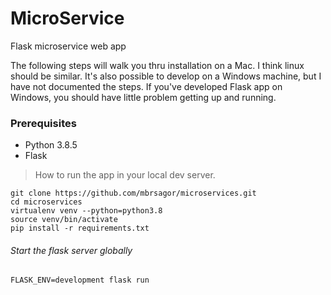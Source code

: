 # MicroService
Flask microservice web app

The following steps will walk you thru installation on a Mac. I think linux should be similar. It's also possible to develop on a Windows machine, but I have not documented the steps. If you've developed Flask app on Windows, you should have little problem getting up and running.

### Prerequisites

- Python 3.8.5
- Flask

> How to run the app in your local dev server.

```
git clone https://github.com/mbrsagor/microservices.git
cd microservices
virtualenv venv --python=python3.8
source venv/bin/activate
pip install -r requirements.txt
```

###### Start the flask server globally
``FLASK_ENV=development flask run``
